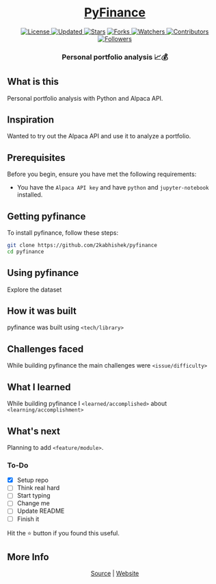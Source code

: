 <div align = "center">

<h1><a href="https://2kabhishek.github.io/pyfinance">PyFinance</a></h1>

<a href="https://github.com/2KAbhishek/pyfinance/blob/main/LICENSE">
<img alt="License" src="https://img.shields.io/github/license/2kabhishek/pyfinance?style=plastic&color=white&label=License"> </a>

<a href="https://github.com/2KAbhishek/pyfinance/pulse">
<img alt="Updated" src="https://img.shields.io/github/last-commit/2kabhishek/pyfinance?style=plastic&color=e30724&label=Updated"> </a>

<a href="https://github.com/2KAbhishek/pyfinance/stargazers">
<img alt="Stars" src="https://img.shields.io/github/stars/2kabhishek/pyfinance?style=plastic&color=00d451&label=Stars"></a>

<a href="https://github.com/2KAbhishek/pyfinance/network/members">
<img alt="Forks" src="https://img.shields.io/github/forks/2kabhishek/pyfinance?style=plastic&color=1688f0&label=Forks"> </a>

<a href="https://github.com/2KAbhishek/pyfinance/watchers">
<img alt="Watchers" src="https://img.shields.io/github/watchers/2kabhishek/pyfinance?style=plastic&color=ff5500&label=Watchers"> </a>

<a href="https://github.com/2KAbhishek/pyfinance/graphs/contributors">
<img alt="Contributors" src="https://img.shields.io/github/contributors/2kabhishek/pyfinance?style=plastic&color=f0f&label=Contributors"> </a>

<a href="https://github.com/2KAbhishek?tab=followers">
<img alt="Followers" src="https://img.shields.io/github/followers/2kabhishek?color=222&style=plastic&label=Followers"> </a>

<h3>Personal portfolio analysis 📈💰</h3>

</div>

## What is this

Personal portfolio analysis with Python and Alpaca API.

## Inspiration

Wanted to try out the Alpaca API and use it to analyze a portfolio.

## Prerequisites

Before you begin, ensure you have met the following requirements:

- You have the `Alpaca API key` and have `python` and `jupyter-notebook` installed.

## Getting pyfinance

To install pyfinance, follow these steps:

```bash
git clone https://github.com/2kabhishek/pyfinance
cd pyfinance
```

## Using pyfinance

Explore the dataset


## How it was built

pyfinance was built using `<tech/library>`

## Challenges faced

While building pyfinance the main challenges were `<issue/difficulty>`

## What I learned

While building pyfinance I `<learned/accomplished>` about `<learning/accomplishment>`

## What's next

Planning to add `<feature/module>`.

### To-Do

- [x] Setup repo
- [ ] Think real hard
- [ ] Start typing
- [ ] Change me
- [ ] Update README
- [ ] Finish it

Hit the ⭐ button if you found this useful.

## More Info

<div align="center">

<a href="https://github.com/2KAbhishek/pyfinance">Source</a> | <a href="https://2kabhishek.github.io/pyfinance">Website</a>

</div>
